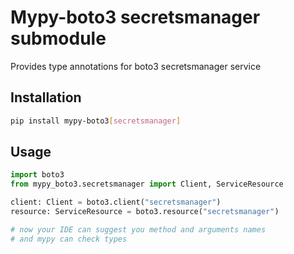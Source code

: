 # Mypy-boto3 secretsmanager submodule

Provides type annotations for boto3 secretsmanager service

## Installation

```bash
pip install mypy-boto3[secretsmanager]
```

## Usage

```python
import boto3
from mypy_boto3.secretsmanager import Client, ServiceResource

client: Client = boto3.client("secretsmanager")
resource: ServiceResource = boto3.resource("secretsmanager")

# now your IDE can suggest you method and arguments names
# and mypy can check types
```

